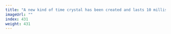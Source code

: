 ```yaml
---
title: "A new kind of time crystal has been created and lasts 10 milliseconds"
imageUrl: ""
index: 431
weight: 431
---
```

